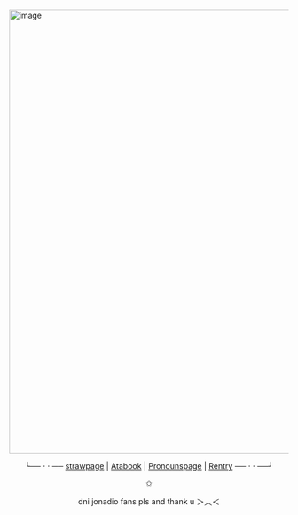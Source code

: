 #

<img width="720" height="800" alt="image" src="https://github.com/user-attachments/assets/3a7598e9-101d-419b-b34b-56fad529ddb8" />


<div align="center">

╰── ⋅ ⋅ ──
[strawpage](https://rainbowinthedark.straw.page/) |
[Atabook](https://donrosinante.atabook.org/) |
[Pronounspage](https://en.pronouns.page/@DINOSAURBRANDO) |
[Rentry](https://rentry.co/dinosaurbrando)
── ⋅ ⋅ ──╯

✩

dni jonadio fans pls and thank u ＞︿＜
